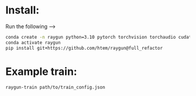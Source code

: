 # Install:
Run the following -->
```bash
conda create -n raygun python=3.10 pytorch torchvision torchaudio cudatoolkit=11.3 affogato -c pytorch -c nvidia -c conda-forge 
conda activate raygun
pip install git+https://github.com/htem/raygun@full_refactor

```

# Example train:
```bash
raygun-train path/to/train_config.json
```